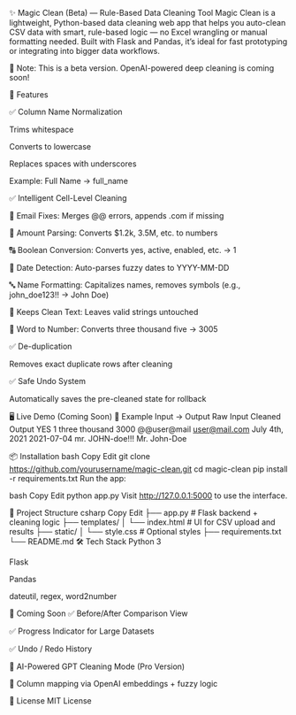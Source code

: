 ✨ Magic Clean (Beta) — Rule-Based Data Cleaning Tool
Magic Clean is a lightweight, Python-based data cleaning web app that helps you auto-clean CSV data with smart, rule-based logic — no Excel wrangling or manual formatting needed. Built with Flask and Pandas, it’s ideal for fast prototyping or integrating into bigger data workflows.

🔧 Note: This is a beta version. OpenAI-powered deep cleaning is coming soon!

🚀 Features

✅ Column Name Normalization

Trims whitespace

Converts to lowercase

Replaces spaces with underscores

Example: Full Name → full_name

✅ Intelligent Cell-Level Cleaning

🧹 Email Fixes: Merges @@ errors, appends .com if missing

🔢 Amount Parsing: Converts $1.2k, 3.5M, etc. to numbers

🔠 Boolean Conversion: Converts yes, active, enabled, etc. → 1

📅 Date Detection: Auto-parses fuzzy dates to YYYY-MM-DD

🔤 Name Formatting: Capitalizes names, removes symbols (e.g., john_doe123!! → John Doe)

💬 Keeps Clean Text: Leaves valid strings untouched

🧠 Word to Number: Converts three thousand five → 3005

✅ De-duplication

Removes exact duplicate rows after cleaning

✅ Safe Undo System

Automatically saves the pre-cleaned state for rollback

🖥️ Live Demo (Coming Soon)
🧪 Example Input → Output
Raw Input	Cleaned Output
YES	1
three thousand	3000
@@user@mail	user@mail.com
July 4th, 2021	2021-07-04
mr. JOHN-doe!!!	Mr. John-Doe

📦 Installation
bash
Copy
Edit
git clone https://github.com/yourusername/magic-clean.git
cd magic-clean
pip install -r requirements.txt
Run the app:

bash
Copy
Edit
python app.py
Visit http://127.0.0.1:5000 to use the interface.

📁 Project Structure
csharp
Copy
Edit
├── app.py               # Flask backend + cleaning logic
├── templates/
│   └── index.html       # UI for CSV upload and results
├── static/
│   └── style.css        # Optional styles
├── requirements.txt
└── README.md
🛠 Tech Stack
Python 3

Flask

Pandas

dateutil, regex, word2number

📅 Coming Soon
✅ Before/After Comparison View

✅ Progress Indicator for Large Datasets

✅ Undo / Redo History

🔮 AI-Powered GPT Cleaning Mode (Pro Version)

🤖 Column mapping via OpenAI embeddings + fuzzy logic

📄 License
MIT License
